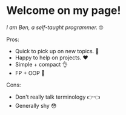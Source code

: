 # Welcome on my page!
*I am Ben, a self-taught programmer.* 🤓

Pros:
- Quick to pick up on new topics. 🧠
- Happy to help on projects. ❤
- Simple + compact 👌
- FP + OOP 💪

Cons:
- Don't really talk terminology 👉👈
- Generally shy 😳
